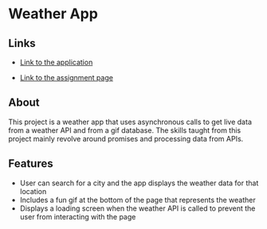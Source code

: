 # Weather App

## Links
- [Link to the application](https://github.com/RyanNDao/weather-app)

- [Link to the assignment page](https://www.theodinproject.com/lessons/node-path-javascript-weather-app)

## About
This project is a weather app that uses asynchronous calls to get live data from a weather API and from a gif database. The skills taught from this project mainly revolve around promises and processing data from APIs. 

## Features
- User can search for a city and the app displays the weather data for that location 
- Includes a fun gif at the bottom of the page that represents the weather
- Displays a loading screen when the weather API is called to prevent the user from interacting with the page
